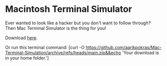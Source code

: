 # Macintosh Terminal Simulator
Ever wanted to look like a hacker but you don't want to follow through? Then Mac Terminal Simulator is the thing for you!

Download [here](https://github.com/aarikpokras/Mac-Terminal-Simulation/archive/refs/heads/main.zip).

Or run this terminal command: [curl -O https://github.com/aarikpokras/Mac-Terminal-Simulation/archive/refs/heads/main.zip&&echo 'Your download is in your home folder.']

